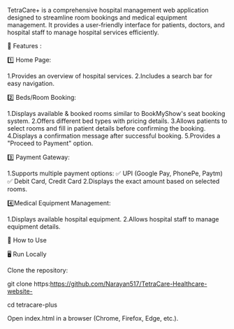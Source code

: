 TetraCare+ is a comprehensive hospital management web application designed to streamline room bookings and medical equipment management.
It provides a user-friendly interface for patients, doctors, and hospital staff to manage hospital services efficiently.



🌟 Features :

1️⃣ Home Page:

1.Provides an overview of hospital services.
2.Includes a search bar for easy navigation.


2️⃣ Beds/Room Booking:

1.Displays available & booked rooms similar to BookMyShow's seat booking system.
2.Offers different bed types with pricing details.
3.Allows patients to select rooms and fill in patient details before confirming the booking.
4.Displays a confirmation message after successful booking.
5.Provides a "Proceed to Payment" option.


3️⃣ Payment Gateway:

1.Supports multiple payment options:
✅ UPI (Google Pay, PhonePe, Paytm)
✅ Debit Card, Credit Card
2.Displays the exact amount based on selected rooms.


4️⃣Medical Equipment Management:

1.Displays available hospital equipment.
2.Allows hospital staff to manage equipment details.


📌 How to Use

🖥️ Run Locally

Clone the repository:

git clone https:https://github.com/Narayan517/TetraCare-Healthcare-website-

cd tetracare-plus

Open index.html in a browser (Chrome, Firefox, Edge, etc.).
